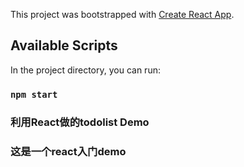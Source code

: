 This project was bootstrapped with [Create React App](https://github.com/facebook/create-react-app).

## Available Scripts

In the project directory, you can run:

### `npm start`

### 利用React做的todolist Demo

### 这是一个react入门demo